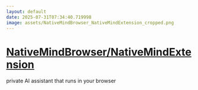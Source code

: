 ```yaml
---
layout: default
date: 2025-07-31T07:34:40.719998
image: assets/NativeMindBrowser_NativeMindExtension_cropped.png
---
```


# [NativeMindBrowser/NativeMindExtension](https://github.com/NativeMindBrowser/NativeMindExtension)

private AI assistant that runs in your browser
